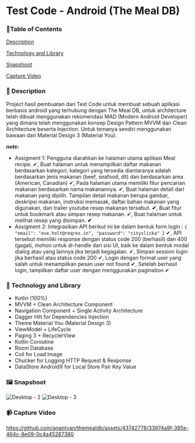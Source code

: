 # Test Code - Android (The Meal DB)

### 🚩Table of Contents

[Description](https://github.com/anantyan/themealdb#-description)

[Technology and Library](https://github.com/anantyan/themealdb#-technology-and-library)

[Snapshoot](https://github.com/anantyan/themealdb#%EF%B8%8F-snapshoot)

[Capture Video](https://github.com/anantyan/themealdb#-capture-video)

### 📌 Description

Project hasil pembuatan dari Test Code untuk membuat sebuah aplikasi berbasis android yang terhubung dengan The Meal DB, untuk architecture telah dibuat menggunakan rekomendasi MAD (Modern Android Developer) yang dimana telah menggunakan konsep Design Pattern MVVM dan Clean Architecture beserta Injection. Untuk temanya sendiri menggunakan bawaan dari Material Design 3 (Material You).

***note:*** 

- Assigment 1: Pengguna diarahkan ke halaman utama aplikasi Meal recipe. ✔, Buat halaman untuk menampilkan daftar makanan berdasarkan kategori, kategori yang tersedia diantaranya adalah berdasarkan jenis makanan (beef, seafood, dll) dan berdasarkan area (American, Canadian) ✔, Pada halaman utama memiliki fitur pencarian makanan berdasarkan nama makanannya. ✔, Buat halaman detail dari makanan yang dipilih. Tampilan detail makanan berupa gambar, deskripsi makanan, instruksi memasak, daftar bahan makanan yang digunakan, dan trailer youtube resep makanan tersebut. **✔**, Buat fitur untuk bookmark atau simpan resep makanan. ✔, Buat halaman untuk melihat resep yang disimpan. **✔**
- Assigment 2: Integrasikan API berikut ini ke dalam bentuk form login : `{ "email": "eve.holt@reqres.in", "password": "cityslicka" }` ✔, API tersebut memiliki response dengan status code 200 (berhasil) dan 400 (gagal), mohon untuk di-handle dari sisi UI, baik ke dalam bentuk modal dialog atau yang lainnya jika terjadi kegagalan. ✔, Simpan session login jika berhasil atau status code 200 ✔, Login dengan format user yang salah untuk menampilkan pesan user not found ✔, Setelah berhasil login, tampilkan daftar user dengan menggunakan pagination ✔

### 👣 Technology and Library

- Kotlin (100%)
- MVVM + Clean Architecture Component
- Navigation Component + Single Activity Architecture
- Dagger Hilt for Dependencies Injection
- Theme Material You (Material Design 3)
- ViewModel + LifeCycle
- Paging 3 + RecyclerView
- Kotlin Coroutine
- Room Database
- Coil for Load Image
- Chucker for Logging HTTP Request & Response
- DataStore AndroidX for Local Store Pair Key Value

### 🖼️ Snapshoot

![Desktop - 2](https://github.com/anantyan/themealdb/assets/43742778/08347966-ad2d-4e0e-a04c-326046097df1)
![Desktop - 3](https://github.com/anantyan/themealdb/assets/43742778/b12c5df9-5338-485e-b541-29318e27bf54)

### 📹 Capture Video

https://github.com/anantyan/themealdb/assets/43742778/33974a9f-385e-464c-8e09-0c4a45287380
